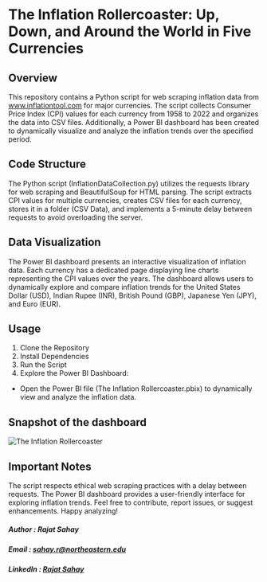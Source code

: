 # The Inflation Rollercoaster: Up, Down, and Around the World in Five Currencies

## Overview
This repository contains a Python script for web scraping inflation data from www.inflationtool.com for major currencies. The script collects Consumer Price Index (CPI) values for each currency from 1958 to 2022 and organizes the data into CSV files. Additionally, a Power BI dashboard has been created to dynamically visualize and analyze the inflation trends over the specified period.

## Code Structure
The Python script (InflationDataCollection.py) utilizes the requests library for web scraping and BeautifulSoup for HTML parsing. The script extracts CPI values for multiple currencies, creates CSV files for each currency, stores it in a folder (CSV Data), and implements a 5-minute delay between requests to avoid overloading the server.

## Data Visualization
The Power BI dashboard presents an interactive visualization of inflation data. Each currency has a dedicated page displaying line charts representing the CPI values over the years. The dashboard allows users to dynamically explore and compare inflation trends for the United States Dollar (USD), Indian Rupee (INR), British Pound (GBP), Japanese Yen (JPY), and Euro (EUR).

## Usage
1. Clone the Repository
2. Install Dependencies
3. Run the Script
4. Explore the Power BI Dashboard:
  - Open the Power BI file (The Inflation Rollercoaster.pbix) to dynamically view and analyze the inflation data.

## Snapshot of the dashboard
![The Inflation Rollercoaster](https://github.com/Rajat-Sahay/Inflation-Rate-Analysis/assets/154502061/cf08ec19-32a4-4ab7-b36c-e7aef9a5faaf)


## Important Notes
The script respects ethical web scraping practices with a delay between requests.
The Power BI dashboard provides a user-friendly interface for exploring inflation trends.
Feel free to contribute, report issues, or suggest enhancements. Happy analyzing!

##### Author : Rajat Sahay
##### Email : sahay.r@northeastern.edu
##### LinkedIn : [Rajat Sahay](https://www.linkedin.com/in/rajat-sahay-/)
